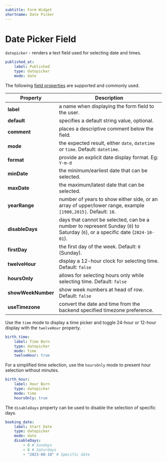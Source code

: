 ```yaml
---
subtitle: Form Widget
shortname: Date Picker
---
```

# Date Picker Field

`datepicker` - renders a text field used for selecting date and times.

```yaml
published_at:
    label: Published
    type: datepicker
    mode: date
```

The following [field properties](../form-fields.md) are supported and commonly used.

Property | Description
------------- | -------------
**label** | a name when displaying the form field to the user.
**default** | specifies a default string value, optional.
**comment** | places a descriptive comment below the field.
**mode** | the expected result, either `date`, `datetime` or `time`. Default: `datetime`.
**format** | provide an explicit date display format. Eg: `Y-m-d`
**minDate** | the minimum/earliest date that can be selected.
**maxDate** | the maximum/latest date that can be selected.
**yearRange** | number of years to show either side, or an array of upper/lower range, example `[1900,2015]`. Default: `10`.
**disableDays** | days that cannot be selected, can be a number to represent Sunday (`0`) to Saturday (`6`), or a specific date (`2024-10-01`).
**firstDay** | the first day of the week. Default: `0` (Sunday).
**twelveHour** | display a 12-hour clock for selecting time. Default: `false`
**hoursOnly** | allows for selecting hours only while selecting time. Default: `false`
**showWeekNumber** | show week numbers at head of row. Default: `false`
**useTimezone** | convert the date and time from the backend specified timezone preference.

Use the `time` mode to display a time picker and toggle 24-hour or 12-hour display with the `twelveHour` property.

```yaml
birth_time:
    label: Time Born
    type: datepicker
    mode: time
    twelveHour: true
```

For a simplified time selection, use the `hoursOnly` mode to present hour selection without minutes.

```yaml
birth_hour:
    label: Hour Born
    type: datepicker
    mode: time
    hoursOnly: true
```

The `disableDays` property can be used to disable the selection of specific days.

```yaml
booking_date:
    label: Start Date
    type: datepicker
    mode: date
    disableDays:
        - 0 # Sundays
        - 6 # Saturdays
        - "2023-08-10" # Specific date
```
